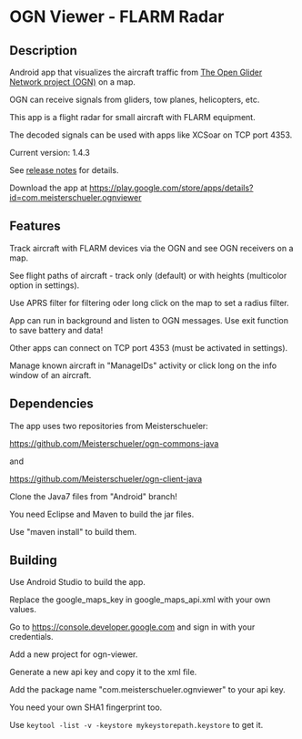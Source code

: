 # OGN Viewer - FLARM Radar

## Description
Android app that visualizes the aircraft traffic from [The Open Glider Network project (OGN)](http://glidernet.org) on a map.

OGN can receive signals from gliders, tow planes, helicopters, etc.

This app is a flight radar for small aircraft with FLARM equipment.

The decoded signals can be used with apps like XCSoar on TCP port 4353.

Current version: 1.4.3

See [release notes](release-notes.md) for details.

Download the app at https://play.google.com/store/apps/details?id=com.meisterschueler.ognviewer


## Features
Track aircraft with FLARM devices via the OGN and see OGN receivers on a map.

See flight paths of aircraft - track only (default) or with heights (multicolor option in settings).

Use APRS filter for filtering oder long click on the map to set a radius filter.

App can run in background and listen to OGN messages. Use exit function to save battery and data!

Other apps can connect on TCP port 4353 (must be activated in settings).

Manage known aircraft in "ManageIDs" activity or click long on the info window of an aircraft.


## Dependencies
The app uses two repositories from Meisterschueler:

https://github.com/Meisterschueler/ogn-commons-java

and

https://github.com/Meisterschueler/ogn-client-java

Clone the Java7 files from "Android" branch!

You need Eclipse and Maven to build the jar files.

Use "maven install" to build them.


## Building
Use Android Studio to build the app.

Replace the google_maps_key in google_maps_api.xml with your own values.

Go to https://console.developer.google.com and sign in with your credentials.

Add a new project for ogn-viewer.

Generate a new api key and copy it to the xml file.

Add the package name "com.meisterschueler.ognviewer" to your api key.

You need your own SHA1 fingerprint too.

Use `keytool -list -v -keystore mykeystorepath.keystore` to get it.


